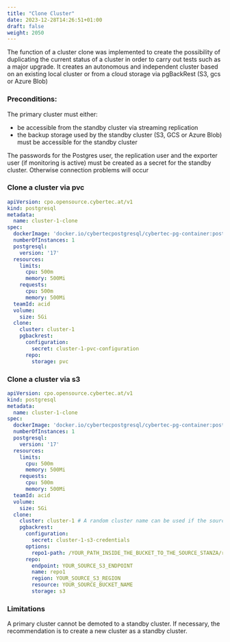```yaml
---
title: "Clone Cluster"
date: 2023-12-28T14:26:51+01:00
draft: false
weight: 2050
---
```

The function of a cluster clone was implemented to create the possibility of duplicating the current status of a cluster in order to carry out tests such as a major upgrade.
It creates an autonomous and independent cluster based on an existing local cluster or from a cloud storage via pgBackRest (S3, gcs or Azure Blob)

### Preconditions:
The primary cluster must either:
- be accessible from the standby cluster via streaming replication 
- the backup storage used by the standby cluster (S3, GCS or Azure Blob) must be accessible for the standby cluster

The passwords for the Postgres user, the replication user and the exporter user (if monitoring is active) must be created as a secret for the standby cluster. Otherwise connection problems will occur

### Clone a cluster via pvc

```yaml 
apiVersion: cpo.opensource.cybertec.at/v1
kind: postgresql
metadata:
  name: cluster-1-clone
spec:
  dockerImage: 'docker.io/cybertecpostgresql/cybertec-pg-container:postgres-17.4-1'
  numberOfInstances: 1
  postgresql:
    version: '17'
  resources:
    limits:
      cpu: 500m
      memory: 500Mi
    requests:
      cpu: 500m
      memory: 500Mi
  teamId: acid
  volume:
    size: 5Gi
  clone:
    cluster: cluster-1
    pgbackrest:
      configuration:
        secret: cluster-1-pvc-configuration
      repo:
        storage: pvc
```

### Clone a cluster via s3

```yaml
apiVersion: cpo.opensource.cybertec.at/v1
kind: postgresql
metadata:
  name: cluster-1-clone
spec:
  dockerImage: 'docker.io/cybertecpostgresql/cybertec-pg-container:postgres-17.4-1'
  numberOfInstances: 1
  postgresql:
    version: '17'
  resources:
    limits:
      cpu: 500m
      memory: 500Mi
    requests:
      cpu: 500m
      memory: 500Mi
  teamId: acid
  volume:
    size: 5Gi
  clone:
    cluster: cluster-1 # A random cluster name can be used if the source cluster is not present on the k8s.
    pgbackrest:
      configuration:
        secret: cluster-1-s3-credentials
      options:
        repo1-path: /YOUR_PATH_INSIDE_THE_BUCKET_TO_THE_SOURCE_STANZA/repo1/
      repo:
        endpoint: YOUR_SOURCE_S3_ENDPOINT
        name: repo1
        region: YOUR_SOURCE_S3_REGION
        resource: YOUR_SOURCE_BUCKET_NAME
        storage: s3
```

### Limitations
A primary cluster cannot be demoted to a standby cluster. 
If necessary, the recommendation is to create a new cluster as a standby cluster.